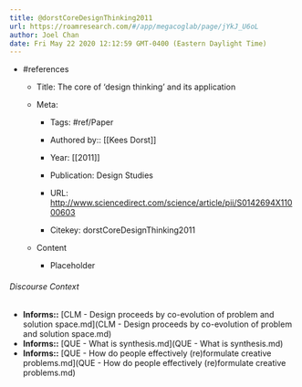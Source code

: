 ```yaml
---
title: @dorstCoreDesignThinking2011
url: https://roamresearch.com/#/app/megacoglab/page/jYkJ_U6oL
author: Joel Chan
date: Fri May 22 2020 12:12:59 GMT-0400 (Eastern Daylight Time)
---
```


- #references

    - Title: The core of ‘design thinking’ and its application

    - Meta:

        - Tags: #ref/Paper

        - Authored by::  [[Kees Dorst]]

        - Year: [[2011]]

        - Publication: Design Studies

        - URL: http://www.sciencedirect.com/science/article/pii/S0142694X11000603

        - Citekey: dorstCoreDesignThinking2011

    - Content

        - Placeholder

###### Discourse Context

- **Informs::** [CLM - Design proceeds by co-evolution of problem and solution space.md](CLM - Design proceeds by co-evolution of problem and solution space.md)
- **Informs::** [QUE - What is synthesis.md](QUE - What is synthesis.md)
- **Informs::** [QUE - How do people effectively (re)formulate creative problems.md](QUE - How do people effectively (re)formulate creative problems.md)

